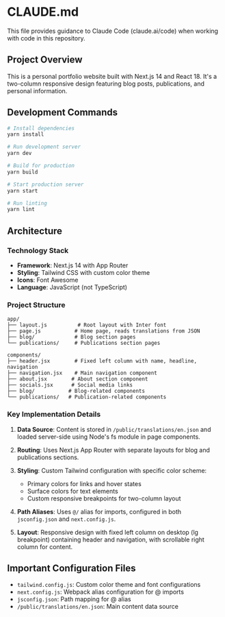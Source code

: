 # CLAUDE.md

This file provides guidance to Claude Code (claude.ai/code) when working with code in this repository.

## Project Overview

This is a personal portfolio website built with Next.js 14 and React 18. It's a two-column responsive design featuring blog posts, publications, and personal information.

## Development Commands

```bash
# Install dependencies
yarn install

# Run development server
yarn dev

# Build for production
yarn build

# Start production server
yarn start

# Run linting
yarn lint
```

## Architecture

### Technology Stack
- **Framework**: Next.js 14 with App Router
- **Styling**: Tailwind CSS with custom color theme
- **Icons**: Font Awesome
- **Language**: JavaScript (not TypeScript)

### Project Structure

```
app/
├── layout.js          # Root layout with Inter font
├── page.js           # Home page, reads translations from JSON
├── blog/             # Blog section pages
└── publications/     # Publications section pages

components/
├── header.jsx        # Fixed left column with name, headline, navigation
├── navigation.jsx    # Main navigation component
├── about.jsx        # About section component
├── socials.jsx      # Social media links
├── blog/           # Blog-related components
└── publications/   # Publication-related components
```

### Key Implementation Details

1. **Data Source**: Content is stored in `/public/translations/en.json` and loaded server-side using Node's fs module in page components.

2. **Routing**: Uses Next.js App Router with separate layouts for blog and publications sections.

3. **Styling**: Custom Tailwind configuration with specific color scheme:
   - Primary colors for links and hover states
   - Surface colors for text elements
   - Custom responsive breakpoints for two-column layout

4. **Path Aliases**: Uses `@/` alias for imports, configured in both `jsconfig.json` and `next.config.js`.

5. **Layout**: Responsive design with fixed left column on desktop (lg breakpoint) containing header and navigation, with scrollable right column for content.

## Important Configuration Files

- `tailwind.config.js`: Custom color theme and font configurations
- `next.config.js`: Webpack alias configuration for @ imports
- `jsconfig.json`: Path mapping for @ alias
- `/public/translations/en.json`: Main content data source